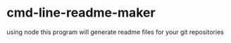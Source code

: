 # cmd-line-readme-maker
using node this program will generate readme files for your git repositories
